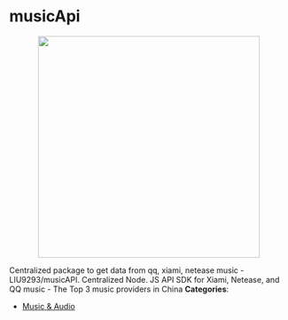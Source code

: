 # musicApi

<p align="center">
    <img width="400" src="https://raw.githubusercontent.com/awesome-apis/awesome-apis/apis/musicapi/logo_256x256.png" />
</p>


Centralized package to get data from qq, xiami, netease music - LIU9293/musicAPI. Centralized Node. JS API SDK for Xiami, Netease, and QQ music - The Top 3 music providers in China
**Categories**:

- [Music & Audio](https://github/awesome-apis/awesome-apis#music-and-audio)



